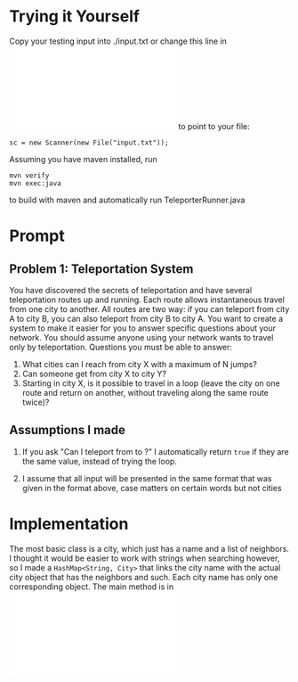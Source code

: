 Trying it Yourself
===============

Copy your testing input into ./input.txt or
change this line in
![TeleporterRunner.java](./src/main/java/TeleporterRunner.java)
to point to your file:

`sc = new Scanner(new File("input.txt"));`

Assuming you have maven installed, run

```
mvn verify
mvn exec:java
```

to build with maven and automatically run TeleporterRunner.java


Prompt
==========

## Problem 1: Teleportation System

You have discovered the secrets of teleportation and have several teleportation
routes up and running. Each route allows instantaneous travel from one city to
another. All routes are two way: if you can teleport from city A to city B, you
can also teleport from city B to city A. You want to create a system to make it
easier for you to answer specific questions about your network. You should
assume anyone using your network wants to travel only by teleportation.
Questions you must be able to answer:
1. What cities can I reach from city X with a maximum of N jumps?
2. Can someone get from city X to city Y?
3. Starting in city X, is it possible to travel in a loop (leave the city on
one route and return on another, without traveling along the same route twice)?

## Assumptions I made

1. If you ask "Can I teleport from <city1> to <city2>?" I automatically return
`true` if they are the same value, instead of trying the loop.

2. I assume that all input will be presented in the same format that was given
in the format above, case matters on certain words but not cities

Implementation
======

The most basic class is a city, which just has a name and a list of neighbors.
I thought it would be easier to work with strings when searching however, so I
made a `HashMap<String, City>` that links the city name with the actual city
object that has the neighbors and such. Each city name has only one
corresponding object. The main method is in
![TeleporterRunner.java](./src/main/java/TeleporterRunner.java)
